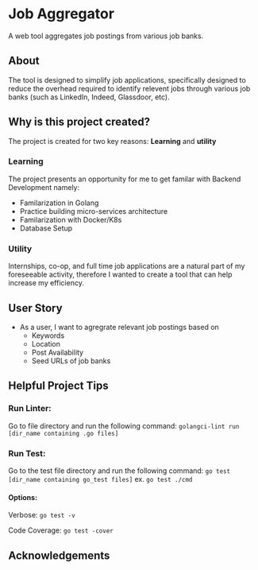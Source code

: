 # Job Aggregator
A web tool aggregates job postings from various job banks. 

## About
The tool is designed to simplify job applications, specifically designed to reduce the overhead required to identify relevent jobs through various job banks (such as LinkedIn, Indeed, Glassdoor, etc). 


## Why is this project created?
The project is created for two key reasons: **Learning** and **utility**

### Learning
The project presents an opportunity for me to get familar with Backend Development namely: 
- Familarization in Golang
- Practice building micro-services architecture
- Familarization with Docker/K8s
- Database Setup

### Utility
Internships, co-op, and full time job applications are a natural part of my foreseeable activity, therefore I wanted to create a tool that can help increase my efficiency. 

## User Story
- As a user, I want to agregrate relevant job postings based on
  - Keywords
  - Location
  - Post Availability
  - Seed URLs of job banks


## Helpful Project Tips
### Run Linter:
Go to file directory and run the following command:
`golangci-lint run [dir_name containing .go files]`

### Run Test:
Go to the test file directory and run the following command:
`go test [dir_name containing go_test files]` ex.  `go test ./cmd`

#### Options:
Verbose:
`go test -v`

Code Coverage:
`go test -cover`

## Acknowledgements
